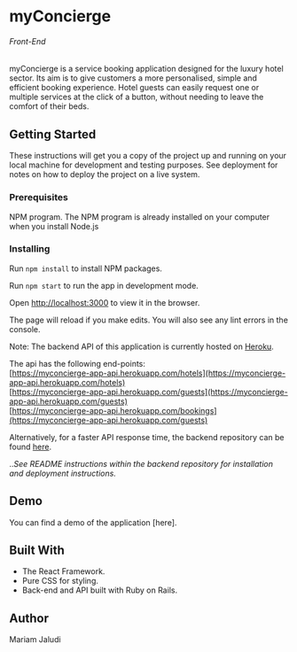 
# myConcierge
###### Front-End
myConcierge is a service booking application designed for the luxury hotel sector.  Its aim is to give customers a more personalised, simple and efficient booking experience. Hotel guests can easily request one or multiple services at the click of a button, without needing to leave the comfort of their beds.

## Getting Started
These instructions will get you a copy of the project up and running on your local machine for development and testing purposes. See deployment for notes on how to deploy the project on a live system.

### Prerequisites
NPM program. The NPM program is already installed on your computer when you install Node.js

### Installing

Run `npm install` to install NPM packages.<br>

Run `npm start` to run the app in development mode. <br>

Open [http://localhost:3000](http://localhost:3000) to view it in the browser.

The page will reload if you make edits. You will also see any lint errors in the console.

Note: The backend API of this application is currently hosted on [Heroku](https://myconcierge-app-api.herokuapp.com/).

The api has the following end-points: <br>
[https://myconcierge-app-api.herokuapp.com/hotels](https://myconcierge-app-api.herokuapp.com/hotels) <br>
[https://myconcierge-app-api.herokuapp.com/guests](https://myconcierge-app-api.herokuapp.com/guests) <br>
[https://myconcierge-app-api.herokuapp.com/bookings](https://myconcierge-app-api.herokuapp.com/guests) <br>

Alternatively, for a faster API response time, the backend repository can be found [here](https://github.com/Mariamjaludi/myConcierge-backend).

..*See README instructions within the backend repository for installation and deployment instructions.*

## Demo

You can find a demo of the application [here].

## Built With

* The React Framework.
* Pure CSS for styling.
* Back-end and API built with Ruby on Rails.

## Author

Mariam Jaludi
